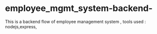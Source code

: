 # employee_mgmt_system-backend-
This is a backend flow of employee management system , 
tools used : nodejs,express,
